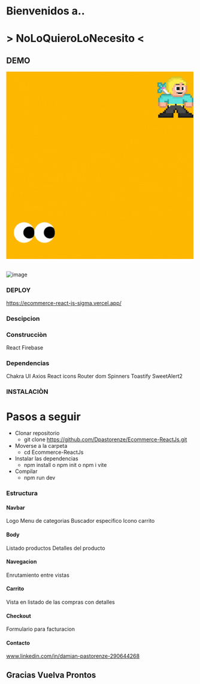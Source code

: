 # Bienvenidos a..
# > NoLoQuieroLoNecesito <
## DEMO
![image](/src/assets/Logo/Logo.gif)
## 
![image](src/assets/Logo/demo.gif)
### DEPLOY

https://ecommerce-react-js-sigma.vercel.app/

### Descipcion

### Construcciòn
React
Firebase
### Dependencias
Chakra UI 
Axios
React icons
Router dom
Spinners
Toastify
SweetAlert2

### INSTALACIÒN
# Pasos a seguir
- Clonar repositorio 
    - git clone https://github.com/Dpastorenze/Ecommerce-ReactJs.git
- Moverse a la carpeta 
    - cd Ecommerce-ReactJs
- Instalar las dependencias
    - npm install o npm init o npm i vite 
- Compilar
    - npm run dev  

### Estructura 
#### Navbar
Logo
Menu de categorias 
Buscador especifico
Icono carrito 

#### Body
Listado productos
Detalles del producto

#### Navegacion
Enrutamiento entre vistas

#### Carrito
Vista en listado de las compras con detalles 

#### Checkout
Formulario para facturacion 

#### Contacto
www.linkedin.com/in/damian-pastorenze-290644268

## Gracias Vuelva Prontos